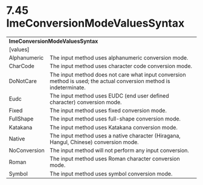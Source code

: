 <html dir="LTR" xmlns:mshelp="http://msdn.microsoft.com/mshelp" xmlns:ddue="http://ddue.schemas.microsoft.com/authoring/2003/5" xmlns:xlink="http://www.w3.org/1999/xlink" xmlns:tool="http://www.microsoft.com/tooltip">

<body>
 <input type="hidden" id="userDataCache" class="userDataStyle">
 <input type="hidden" id="hiddenScrollOffset">
 <img id="dropDownImage" style="display:none; height:0; width:0;" src="../local/drpdown.gif">
 <img id="dropDownHoverImage" style="display:none; height:0; width:0;" src="../local/drpdown_orange.gif">
 <img id="collapseImage" style="display:none; height:0; width:0;" src="../local/collapse.gif">
 <img id="expandImage" style="display:none; height:0; width:0;" src="../local/exp.gif">
 <img id="collapseAllImage" style="display:none; height:0; width:0;" src="../local/collall.gif">
 <img id="expandAllImage" style="display:none; height:0; width:0;" src="../local/expall.gif">
 <img id="copyImage" style="display:none; height:0; width:0;" src="../local/copycode.gif">
 <img id="copyHoverImage" style="display:none; height:0; width:0;" src="../local/copycodeHighlight.gif">
 <div id="header"><h1 class="heading">7.45 ImeConversionModeValuesSyntax</h1></div>

 <div id="mainSection">
 <div id="mainBody">
 <div id="allHistory" class="saveHistory" onsave="saveAll()" onload="loadAll()"></div>
 <p xmlns:wsd="http://wsdev.schemas.microsoft.com/authoring/2008/2" xmlns:msxsl="urn:schemas-microsoft-com:xslt" xmlns:script="urn:script" xmlns:build="urn:build">
 </p>
 <div id="sectionSection0" class="section" name="collapseableSection">
 <content xmlns="http://ddue.schemas.microsoft.com/authoring/2003/5" xmlns:wsd="http://wsdev.schemas.microsoft.com/authoring/2008/2" xmlns:msxsl="urn:schemas-microsoft-com:xslt" xmlns:script="urn:script" xmlns:build="urn:build">
 </content>
 </div>
 <div id="sectionSection1" class="section" name="collapseableSection">
 <content xmlns="http://ddue.schemas.microsoft.com/authoring/2003/5" xmlns:wsd="http://wsdev.schemas.microsoft.com/authoring/2008/2" xmlns:msxsl="urn:schemas-microsoft-com:xslt" xmlns:script="urn:script" xmlns:build="urn:build">
 <table class="ProtocolAuthoredTable" xmlns="">
 <tr><td colspan="2">
 <b>ImeConversionModeValuesSyntax</b> </td>
 </tr>
 <tr><td><div class="indent0">[values]</div></td>
 <td></td>
 </tr>
 <tr><td><div class="indent2">Alphanumeric</div></td>
 <td>The input method uses alphanumeric conversion mode.</td>
 </tr>
 <tr><td><div class="indent2">CharCode</div></td>
 <td>The input method uses character code conversion mode.</td>
 </tr>
 <tr><td><div class="indent2">DoNotCare</div></td>
 <td>The input method does not care what input conversion method is used; the actual conversion method is indeterminate.</td>
 </tr>
 <tr><td><div class="indent2">Eudc</div></td>
 <td>The input method uses EUDC (end user defined character) conversion mode.</td>
 </tr>
 <tr><td><div class="indent2">Fixed</div></td>
 <td>The input method uses fixed conversion mode.</td>
 </tr>
 <tr><td><div class="indent2">FullShape</div></td>
 <td>The input method uses full-shape conversion mode.</td>
 </tr>
 <tr><td><div class="indent2">Katakana</div></td>
 <td>The input method uses Katakana conversion mode.</td>
 </tr>
 <tr><td><div class="indent2">Native</div></td>
 <td>The input method uses a native character (Hiragana, Hangul, Chinese) conversion mode.</td>
 </tr>
 <tr><td><div class="indent2">NoConversion</div></td>
 <td>The input method will not perform any input conversion.</td>
 </tr>
 <tr><td><div class="indent2">Roman</div></td>
 <td>The input method uses Roman character conversion mode.</td>
 </tr>
 <tr><td><div class="indent2">Symbol</div></td>
 <td>The input method uses symbol conversion mode.</td>
 </tr>
</table>
 </content>
 </div>
 <!--[if gte IE 5]>
 <tool:tip element="languageFilterToolTip" avoidmouse="false"/>
 <![endif]-->
 </div>
 <a name="feedback"></a><span></span>
 </div>
</body></html>
